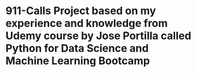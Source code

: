 # 911-Calls Project based on my experience and knowledge from Udemy course by Jose Portilla called Python for Data Science and Machine Learning Bootcamp
